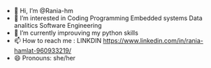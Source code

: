 - 👋 Hi, I’m @Rania-hm
- 👀 I’m interested in Coding Programming Embedded systems Data analitics Software Engineering 
- 🌱 I’m currently improuving my python skills 
- 📫 How to reach me : LINKDIN https://www.linkedin.com/in/rania-hamlat-960933219/ 
- 😄 Pronouns: she/her
  

